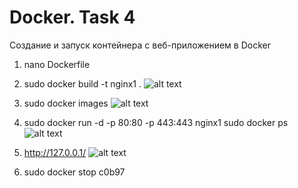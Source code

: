 # Docker. Task 4
Создание и запуск контейнера с веб-приложением в Docker

1.  nano Dockerfile

2. sudo docker build -t nginx1 .
![alt text](./images/bild.jpeg)

3.  sudo docker images
 ![alt text](./images/images.jpeg)

4.  sudo docker run -d -p 80:80 -p 443:443 nginx1
 sudo docker ps
![alt text](./images/run.jpeg)


5.  http://127.0.0.1/
![alt text](./images/http.jpeg)

6. sudo docker stop c0b97



